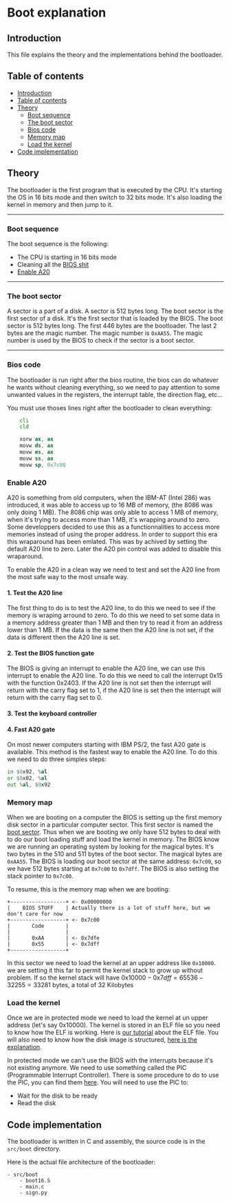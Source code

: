 # Boot explanation

## Introduction <a name="introduction"></a>

This file explains the theory and the implementations behind the bootloader.

## Table of contents <a name="table-of-contents"></a>

- [Introduction](#introduction)
- [Table of contents](#table-of-contents)
- [Theory](#theory)
    - [Boot sequence](#boot-sequence)
    - [The boot sector](#boot-sector)
    - [Bios code](#bios-code)
    - [Memory map](#memory-map)
    - [Load the kernel](#load-the-kernel)
- [Code implementation](#code)

## Theory <a name="theory"></a>

The bootloader is the first program that is executed by the CPU. It's starting the OS in 16 bits mode and then switch to 32 bits mode. It's also loading the kernel in memory and then jump to it.

---
### Boot sequence <a name="boot-sequence"></a>

The boot sequence is the following:
- The CPU is starting in 16 bits mode
- Cleaning all the [BIOS shit](#bios-code)
- [Enable A20](#enable-a20)

---
### The boot sector <a name="boot-sector"></a>

A sector is a part of a disk. A sector is 512 bytes long. The boot sector is the first sector of a disk. It's the first sector that is loaded by the BIOS. The boot sector is 512 bytes long. The first 446 bytes are the bootloader. The last 2 bytes are the magic number. The magic number is `0xAA55`. The magic number is used by the BIOS to check if the sector is a boot sector.

---
### Bios code <a name="bios-code"></a>

The bootloader is run right after the bios routine, the bios can do whatever he wants without cleaning everything, so we need to pay attention to some unwanted values in the registers, the interrupt table, the direction flag, etc...

You must use thoses lines right after the bootloader to clean everything:
```asm
    cli
    cld

    xorw ax, ax
    movw ds, ax
    movw es, ax
    movw ss, ax
    movw sp, 0x7c00
```

### Enable A20 <a name="enable-a20"></a>

A20 is something from old computers, when the IBM-AT (Intel 286) was introduced, it was
able to access up to 16 MB of memory, (the 8086 was only doing 1 MB). The 8086
chip was only able to access 1 MB of memory, when it's trying to access more than 1 MB, it's wrapping around to zero. Some developpers decided to use this as a functionnalities
to access more memories instead of using the proper address. In order to support this era
this wraparound has been emlated. This was by achived by setting the default A20 line to zero.
Later the A20 pin control was added to disable this wraparound.

To enable the A20 in a clean way we need to test and set the A20 line from the most
safe way to the most unsafe way.

#### 1. Test the A20 line

The first thing to do is to test the A20 line, to do this we need to see if the memory
is wraping arround to zero. To do this we need to set some data in a memory address
greater than 1 MB and then try to read it from an address lower than 1 MB. If the data
is the same then the A20 line is not set, if the data is different then the A20 line is set.

#### 2. Test the BIOS function gate

The BIOS is giving an interrupt to enable the A20 line, we can use this interrupt to
enable the A20 line. To do this we need to call the interrupt 0x15 with the function
0x2403. If the A20 line is not set then the interrupt will return with the carry flag
set to 1, if the A20 line is set then the interrupt will return with the carry flag
set to 0.

#### 3. Test the keyboard controller

#### 4. Fast A20 gate

On most newer computers starting with IBM PS/2, the fast A20 gate is available. This
method is the fastest way to enable the A20 line. To do this we need to do three
simples steps:
```asm
in $0x92, %al
or $0x02, %al
out %al, $0x92
```

### Memory map <a name="memory-map"></a>

When we are booting on a computer the BIOS is setting up the first memory disk sector in a particular computer sector. This first sector is named the [boot sector](#the-boot-sector). Thus when we are booting we only have 512 bytes to deal with to do our boot loading stuff and load the kernel in memory. The BIOS know we are running an operating system by looking for the magical bytes. It's two bytes in the 510 and 511 bytes of the boot sector. The magical bytes are `0xAA55`. The BIOS is loading our boot sector at the same address: `0x7c00`, so we have 512 bytes starting at `0x7c00` to `0x7dff`. The BIOS is also setting the stack pointer to `0x7c00`.

To resume, this is the memory map when we are booting:
```
+------------------+ <- 0x00000000
|    BIOS STUFF    | Actually there is a lot of stuff here, but we don't care for now
+------------------+ <- 0x7c00
|       Code       |
|                  |
|       0xAA       | <- 0x7dfe
|       0x55       | <- 0x7dff
+------------------+
```

In this sector we need to load the kernel at an upper address like `0x10000`. we are setting it this far to permit the kernel stack to grow up without problem. If so the kernel stack will have $0\text{x}10000-0\text{x}7dff = 65536-32255 = 33281$ bytes, a total of 32 Kilobytes

### Load the kernel <a name="load-the-kernel"></a>

Once we are in protected mode we need to load the kernel at un upper address (let's say 0x10000). The kernel is stored in an ELF file so you need to know how the ELF is working.
Here is [our tutorial](elf.md) about the ELF file.
You will also need to know how the disk image is structured, [here is the explanation](josDisk.md).

In protected mode we can't use the BIOS with the interrupts because it's not existing anymore. We need to use something called the PIC (Programmable Interrupt Controller). There is some procedure to do to use the PIC, you can find them [here](pic.md). You will need to use the PIC to:
- Wait for the disk to be ready
- Read the disk


## Code implementation <a name="code"></a>

The bootloader is written in C and assembly, the source code is in the `src/boot` directory.

Here is the actual file architecture of the bootloader:
```²
- src/boot
    - boot16.S
    - main.c
    - sign.py
```

